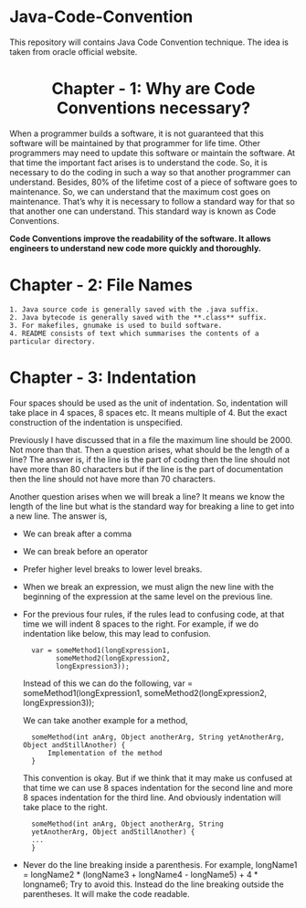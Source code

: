 # Java-Code-Convention
This repository will contains Java Code Convention technique. The idea is taken from oracle official website.

# <center> Chapter - 1: Why are Code Conventions necessary?</center>

When a programmer builds a software, it is not guaranteed that this software will be maintained by that programmer for life time. Other programmers may need to update this software or maintain the software. At that time the important fact arises is to understand the code. So, it is necessary to do the coding in such a way so that another programmer can understand. Besides, 80% of the lifetime cost of a piece of software goes to maintenance. So, we can understand that the maximum cost goes on maintenance. That’s why it  is necessary to follow a standard way for that so that another one can understand. This standard way is known as Code Conventions.

**Code Conventions improve the readability of the software. It allows engineers to understand new code more quickly and thoroughly.**

# Chapter - 2: File Names
    1. Java source code is generally saved with the .java suffix.
    2. Java bytecode is generally saved with the **.class** suffix.
    3. For makefiles, gnumake is used to build software.
    4. README consists of text which summarises the contents of a particular directory.



# Chapter - 3: Indentation
Four spaces should be used as the unit of indentation. So, indentation will take place in 4 spaces, 8 spaces etc. It means multiple of 4. But the exact construction of the indentation is unspecified.

Previously I have discussed that in a file the maximum line should be 2000. Not more than that. Then a question arises, what should be the length of a line? The answer is, if the line is the part of coding then the line should not have more than 80 characters but if the line is the part of documentation then the line should not have more than 70 characters.

Another question arises when we will break a line? It means we know the length of the line but what is the standard way for breaking a line to get into a new line. The answer is,

- We can break after a comma
- We can break before an operator
- Prefer higher level breaks to lower level breaks.
- When we break an expression, we must align the new line with the beginning of the expression at the same level on the previous line.
- For the previous four rules, if the rules lead to confusing code, at that time we will indent 8 spaces to the right. For example, if we do indentation like below, this may lead to confusion.

        var = someMethod1(longExpression1,
              someMethod2(longExpression2,
              longExpression3));

    Instead of this we can do the following,
        var = someMethod1(longExpression1,
                    someMethod2(longExpression2,
                            longExpression3));

    We can take another example for a method,

        someMethod(int anArg, Object anotherArg, String yetAnotherArg, Object andStillAnother) {
        	Implementation of the method
        }

    This convention is okay. But if we think that it may make us confused at that time we can use 8 spaces indentation for the second line and more 8 spaces indentation for the third line. And obviously 
    indentation will take place to the right.

        someMethod(int anArg, Object anotherArg, String   
        yetAnotherArg, Object andStillAnother) { 
        ...
        }
- Never do the line breaking inside a parenthesis. For example,
        longName1 = longName2 * (longName3 + longName4
        - longName5) + 4 * longname6;
    Try to avoid this. Instead do the line breaking outside the parentheses. It will make the code readable.




